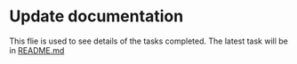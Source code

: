 # Update documentation
This flie is used to see details of the tasks completed. The latest task will be in [README.md](https://github.com/vijayv95/Power-Flow-Cpp/blob/main/README.md)
